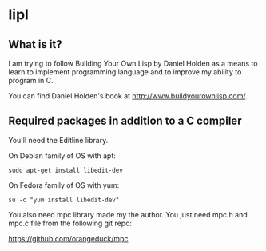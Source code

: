 # lipl
## What is it?

I am trying to follow Building Your Own Lisp by Daniel Holden as a means to learn to implement programming language and to improve my ability to program in C.

You can find Daniel Holden's book at http://www.buildyourownlisp.com/.

## Required packages in addition to a C compiler

You'll need the Editline library.

On Debian family of OS with apt:
```
sudo apt-get install libedit-dev
```

On Fedora family of OS with yum:
```
su -c "yum install libedit-dev"
```

You also need mpc library made my the author. You just need mpc.h and mpc.c file from the following git repo:

https://github.com/orangeduck/mpc
